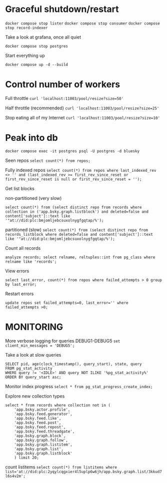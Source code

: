 # Graceful shutdown/restart

`docker compose stop lister`
`docker compose stop consumer`
`docker compose stop record-indexer`

Take a look at grafana, once all quiet

`docker compose stop postgres`

Start everything up

`docker compose up -d --build`

# Control number of workers

Full throttle
`curl 'localhost:11003/pool/resize?size=50'`

Half throttle (recommended)
`curl 'localhost:11003/pool/resize?size=25'`

Stop eating all of my Internet
`curl 'localhost:11003/pool/resize?size=10'`

# Peak into db

`docker compose exec -it postgres psql -U postgres -d bluesky`

Seen repos
`select count(*) from repos;`

Fully indexed repos
`select count(*) from repos where last_indexed_rev <> '' and (last_indexed_rev >= first_rev_since_reset or first_rev_since_reset is null or first_rev_since_reset = '');`

Get list blocks

non-partitioned (very slow)

```
select count(*) from (select distinct repo from records where collection in ('app.bsky.graph.listblock') and deleted=false and content['subject']::text like '"at://did:plc:bmjomljebcsuxolnygfgqtap/%');
```

partitioned (slow)
`select count(*) from (select distinct repo from records_listblock where deleted=false and content['subject']::text like '"at://did:plc:bmjomljebcsuxolnygfgqtap/%');`

Count all records

`analyze records; select relname, reltuples::int from pg_class where relname like 'records';`

View errors

`select last_error, count(*) from repos where failed_attempts > 0 group by last_error;`

Restart errors

`update repos set failed_attempts=0, last_error='' where failed_attempts >0;`

# MONITORING

More verbose logging for queries DEBUG1-DEBUG5
`set client_min_messages = 'DEBUG5';`

Take a look at slow queries
```
SELECT pid, age(clock_timestamp(), query_start), state, query
FROM pg_stat_activity
WHERE query != '<IDLE>' AND query NOT ILIKE '%pg_stat_activity%'
ORDER BY query_start asc;
```

Monitor index progress
`select * from pg_stat_progress_create_index;`

Explore new collection types

```
select * from records where collection not in (
    'app.bsky.actor.profile',
    'app.bsky.feed.generator',
    'app.bsky.feed.like',
    'app.bsky.feed.post',
    'app.bsky.feed.repost',
    'app.bsky.feed.threadgate',
    'app.bsky.graph.block',
    'app.bsky.graph.follow',
    'app.bsky.graph.listitem',
    'app.bsky.graph.list',
    'app.bsky.graph.listblock'
    ) limit 20;

```

count listitems
`select count(*) from listitems where list='at://did:plc:2yqylcqgxier4l5uplp6w6jh/app.bsky.graph.list/3kkud7l6s4v2m';`